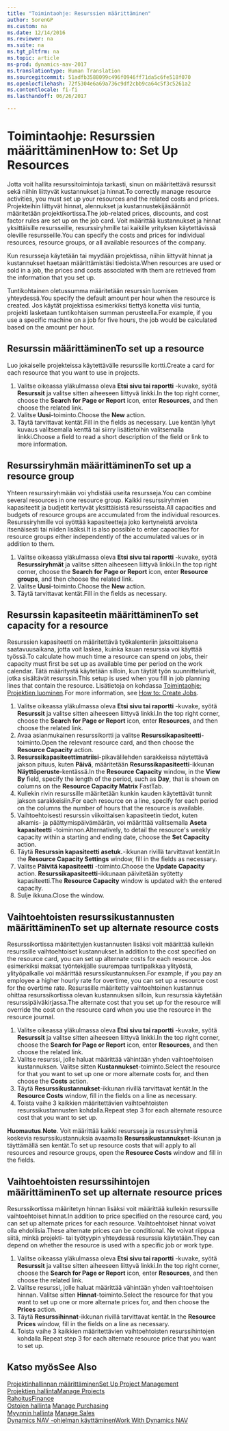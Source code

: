```yaml
---
title: "Toimintaohje: Resurssien määrittäminen"
author: SorenGP
ms.custom: na
ms.date: 12/14/2016
ms.reviewer: na
ms.suite: na
ms.tgt_pltfrm: na
ms.topic: article
ms-prod: dynamics-nav-2017
ms.translationtype: Human Translation
ms.sourcegitcommit: 51adfb3588099c496f0946ff71da5c6fe518f070
ms.openlocfilehash: 72f5304e6a69a736c9df2cbb9ca64c5f3c5261a2
ms.contentlocale: fi-fi
ms.lasthandoff: 06/26/2017

---
```


# <a name="how-to-set-up-resources"></a><span data-ttu-id="1f358-102">Toimintaohje: Resurssien määrittäminen</span><span class="sxs-lookup"><span data-stu-id="1f358-102">How to: Set Up Resources</span></span>
<span data-ttu-id="1f358-103">Jotta voit hallita resurssitoimintoja tarkasti, sinun on määritettävä resurssit sekä niihin liittyvät kustannukset ja hinnat.</span><span class="sxs-lookup"><span data-stu-id="1f358-103">To correctly manage resource activities, you must set up your resources and the related costs and prices.</span></span> <span data-ttu-id="1f358-104">Projekteihin liittyvät hinnat, alennukset ja kustannustekijäsäännöt määritetään projektikortissa.</span><span class="sxs-lookup"><span data-stu-id="1f358-104">The job-related prices, discounts, and cost factor rules are set up on the job card.</span></span> <span data-ttu-id="1f358-105">Voit määrittää kustannukset ja hinnat yksittäisille resursseille, resurssiryhmille tai kaikille yrityksen käytettävissä oleville resursseille.</span><span class="sxs-lookup"><span data-stu-id="1f358-105">You can specify the costs and prices for individual resources, resource groups, or all available resources of the company.</span></span>

<span data-ttu-id="1f358-106">Kun resursseja käytetään tai myydään projektissa, niihin liittyvät hinnat ja kustannukset haetaan määrittämistäsi tiedoista.</span><span class="sxs-lookup"><span data-stu-id="1f358-106">When resources are used or sold in a job, the prices and costs associated with them are retrieved from the information that you set up.</span></span>

<span data-ttu-id="1f358-107">Tuntikohtainen oletussumma määritetään resurssin luomisen yhteydessä.</span><span class="sxs-lookup"><span data-stu-id="1f358-107">You specify the default amount per hour when the resource is created.</span></span> <span data-ttu-id="1f358-108">Jos käytät projektissa esimerkiksi tiettyä konetta viisi tuntia, projekti lasketaan tuntikohtaisen summan perusteella.</span><span class="sxs-lookup"><span data-stu-id="1f358-108">For example, if you use a specific machine on a job for five hours, the job would be calculated based on the amount per hour.</span></span>

## <a name="to-set-up-a-resource"></a><span data-ttu-id="1f358-109">Resurssin määrittäminen</span><span class="sxs-lookup"><span data-stu-id="1f358-109">To set up a resource</span></span>
<span data-ttu-id="1f358-110">Luo jokaiselle projekteissa käytettävälle resurssille kortti.</span><span class="sxs-lookup"><span data-stu-id="1f358-110">Create a card for each resource that you want to use in projects.</span></span>

1. <span data-ttu-id="1f358-111">Valitse oikeassa yläkulmassa oleva **Etsi sivu tai raportti** -kuvake, syötä **Resurssit** ja valitse sitten aiheeseen liittyvä linkki.</span><span class="sxs-lookup"><span data-stu-id="1f358-111">In the top right corner, choose the **Search for Page or Report** icon, enter **Resources**, and then choose the related link.</span></span>
2. <span data-ttu-id="1f358-112">Valitse **Uusi**-toiminto.</span><span class="sxs-lookup"><span data-stu-id="1f358-112">Choose the **New** action.</span></span>
3. <span data-ttu-id="1f358-113">Täytä tarvittavat kentät.</span><span class="sxs-lookup"><span data-stu-id="1f358-113">Fill in the fields as necessary.</span></span> <span data-ttu-id="1f358-114">Lue kentän lyhyt kuvaus valitsemalla kenttä tai siirry lisätietoihin valitsemalla linkki.</span><span class="sxs-lookup"><span data-stu-id="1f358-114">Choose a field to read a short description of the field or link to more information.</span></span>  

## <a name="to-set-up-a-resource-group"></a><span data-ttu-id="1f358-115">Resurssiryhmän määrittäminen</span><span class="sxs-lookup"><span data-stu-id="1f358-115">To set up a resource group</span></span>
<span data-ttu-id="1f358-116">Yhteen resurssiryhmään voi yhdistää useita resursseja.</span><span class="sxs-lookup"><span data-stu-id="1f358-116">You can combine several resources in one resource group.</span></span> <span data-ttu-id="1f358-117">Kaikki resurssiryhmien kapasiteetit ja budjetit kertyvät yksittäisistä resursseista.</span><span class="sxs-lookup"><span data-stu-id="1f358-117">All capacities and budgets of resource groups are accumulated from the individual resources.</span></span> <span data-ttu-id="1f358-118">Resurssiryhmille voi syöttää kapasiteetteja joko kertyneistä arvoista itsenäisesti tai niiden lisäksi.</span><span class="sxs-lookup"><span data-stu-id="1f358-118">It is also possible to enter capacities for resource groups either independently of the accumulated values or in addition to them.</span></span>

1. <span data-ttu-id="1f358-119">Valitse oikeassa yläkulmassa oleva **Etsi sivu tai raportti** -kuvake, syötä **Resurssiryhmät** ja valitse sitten aiheeseen liittyvä linkki.</span><span class="sxs-lookup"><span data-stu-id="1f358-119">In the top right corner, choose the **Search for Page or Report** icon, enter **Resource groups**, and then choose the related link.</span></span>
2. <span data-ttu-id="1f358-120">Valitse **Uusi**-toiminto.</span><span class="sxs-lookup"><span data-stu-id="1f358-120">Choose the **New** action.</span></span>
3. <span data-ttu-id="1f358-121">Täytä tarvittavat kentät.</span><span class="sxs-lookup"><span data-stu-id="1f358-121">Fill in the fields as necessary.</span></span>

## <a name="to-set-capacity-for-a-resource"></a><span data-ttu-id="1f358-122">Resurssin kapasiteetin määrittäminen</span><span class="sxs-lookup"><span data-stu-id="1f358-122">To set capacity for a resource</span></span> 
<span data-ttu-id="1f358-123">Resurssien kapasiteetti on määritettävä työkalenteriin jaksoittaisena saatavuusaikana, jotta voit laskea, kuinka kauan resurssia voi käyttää työssä.</span><span class="sxs-lookup"><span data-stu-id="1f358-123">To calculate how much time a resource can spend on jobs, their capacity must first be set up as available time per period on the work calendar.</span></span> <span data-ttu-id="1f358-124">Tätä määritystä käytetään silloin, kun täytät työn suunnittelurivit, jotka sisältävät resurssin.</span><span class="sxs-lookup"><span data-stu-id="1f358-124">This setup is used when you fill in job planning lines that contain the resource.</span></span> <span data-ttu-id="1f358-125">Lisätietoja on kohdassa [Toimintaohje: Projektien luominen](projects-how-create-jobs.md).</span><span class="sxs-lookup"><span data-stu-id="1f358-125">For more information, see [How to: Create Jobs](projects-how-create-jobs.md).</span></span>

1. <span data-ttu-id="1f358-126">Valitse oikeassa yläkulmassa oleva **Etsi sivu tai raportti** -kuvake, syötä **Resurssit** ja valitse sitten aiheeseen liittyvä linkki.</span><span class="sxs-lookup"><span data-stu-id="1f358-126">In the top right corner, choose the **Search for Page or Report** icon, enter **Resources**, and then choose the related link.</span></span>
2. <span data-ttu-id="1f358-127">Avaa asianmukainen resurssikortti ja valitse **Resurssikapasiteetti**-toiminto.</span><span class="sxs-lookup"><span data-stu-id="1f358-127">Open the relevant resource card, and then choose the **Resource Capacity** action.</span></span>
3. <span data-ttu-id="1f358-128">**Resurssikapasiteettimatriisi**-pikavälilehden sarakkeissa näytettävä jakson pituus, kuten **Päivä**, määritetään **Resurssikapasiteetti**-ikkunan **Näyttöperuste**-kentässä.</span><span class="sxs-lookup"><span data-stu-id="1f358-128">In the **Resource Capacity** window, in the **View By** field, specify the length of the period, such as **Day**, that is shown on columns on the **Resource Capacity Matrix** FastTab.</span></span>
4. <span data-ttu-id="1f358-129">Kullekin rivin resurssille määritetään kunkin kauden käytettävät tunnit jakson sarakkeisiin.</span><span class="sxs-lookup"><span data-stu-id="1f358-129">For each resource on a line, specify for each period on the columns the number of hours that the resource is available.</span></span>
5. <span data-ttu-id="1f358-130">Vaihtoehtoisesti resurssin viikoittaisen kapasiteetin tiedot, kuten alkamis- ja päättymispäivämäärän, voi määrittää valitsemalla **Aseta kapasiteetti** -toiminnon.</span><span class="sxs-lookup"><span data-stu-id="1f358-130">Alternatively, to detail the resource's weekly capacity within a starting and ending date, choose the **Set Capacity** action.</span></span>
6. <span data-ttu-id="1f358-131">Täytä **Resurssin kapasiteetti asetuk.**-ikkunan rivillä tarvittavat kentät.</span><span class="sxs-lookup"><span data-stu-id="1f358-131">In the **Resource Capacity Settings** window, fill in the fields as necessary.</span></span>
7. <span data-ttu-id="1f358-132">Valitse **Päivitä kapasiteetti** -toiminto.</span><span class="sxs-lookup"><span data-stu-id="1f358-132">Choose the **Update Capacity** action.</span></span> <span data-ttu-id="1f358-133">**Resurssikapasiteetti**-ikkunaan päivitetään syötetty kapasiteetti.</span><span class="sxs-lookup"><span data-stu-id="1f358-133">The **Resource Capacity** window is updated with the entered capacity.</span></span>
8. <span data-ttu-id="1f358-134">Sulje ikkuna.</span><span class="sxs-lookup"><span data-stu-id="1f358-134">Close the window.</span></span>

## <a name="to-set-up-alternate-resource-costs"></a><span data-ttu-id="1f358-135">Vaihtoehtoisten resurssikustannusten määrittäminen</span><span class="sxs-lookup"><span data-stu-id="1f358-135">To set up alternate resource costs</span></span>
<span data-ttu-id="1f358-136">Resurssikortissa määritettyjen kustannusten lisäksi voit määrittää kullekin resurssille vaihtoehtoiset kustannukset.</span><span class="sxs-lookup"><span data-stu-id="1f358-136">In addition to the cost specified on the resource card, you can set up alternate costs for each resource.</span></span> <span data-ttu-id="1f358-137">Jos esimerkiksi maksat työntekijälle suurempaa tuntipalkkaa ylityöstä, ylityöpalkalle voi määrittää resurssikustannuksen.</span><span class="sxs-lookup"><span data-stu-id="1f358-137">For example, if you pay an employee a higher hourly rate for overtime, you can set up a resource cost for the overtime rate.</span></span> <span data-ttu-id="1f358-138">Resurssille määritetty vaihtoehtoinen kustannus ohittaa resurssikortissa olevan kustannuksen silloin, kun resurssia käytetään resurssipäiväkirjassa.</span><span class="sxs-lookup"><span data-stu-id="1f358-138">The alternate cost that you set up for the resource will override the cost on the resource card when you use the resource in the resource journal.</span></span>

1. <span data-ttu-id="1f358-139">Valitse oikeassa yläkulmassa oleva **Etsi sivu tai raportti** -kuvake, syötä **Resurssit** ja valitse sitten aiheeseen liittyvä linkki.</span><span class="sxs-lookup"><span data-stu-id="1f358-139">In the top right corner, choose the **Search for Page or Report** icon, enter **Resources**, and then choose the related link.</span></span>  
2. <span data-ttu-id="1f358-140">Valitse resurssi, jolle haluat määrittää vähintään yhden vaihtoehtoisen kustannuksen. Valitse sitten **Kustannukset**-toiminto.</span><span class="sxs-lookup"><span data-stu-id="1f358-140">Select the resource for that you want to set up one or more alternate costs for, and then choose the **Costs** action.</span></span>  
3. <span data-ttu-id="1f358-141">Täytä **Resurssikustannukset**-ikkunan rivillä tarvittavat kentät.</span><span class="sxs-lookup"><span data-stu-id="1f358-141">In the **Resource Costs** window, fill in the fields on a line as necessary.</span></span>  
4. <span data-ttu-id="1f358-142">Toista vaihe 3 kaikkien määritettävien vaihtoehtoisten resurssikustannusten kohdalla.</span><span class="sxs-lookup"><span data-stu-id="1f358-142">Repeat step 3 for each alternate resource cost that you want to set up.</span></span>

<span data-ttu-id="1f358-143">**Huomautus**.</span><span class="sxs-lookup"><span data-stu-id="1f358-143">**Note**.</span></span> <span data-ttu-id="1f358-144">Voit määrittää kaikki resursseja ja resurssiryhmiä koskevia resurssikustannuksia avaamalla **Resurssikustannukset**-ikkunan ja täyttämällä sen kentät.</span><span class="sxs-lookup"><span data-stu-id="1f358-144">To set up resource costs that will apply to all resources and resource groups, open the **Resource Costs** window and fill in the fields.</span></span>

## <a name="to-set-up-alternate-resource-prices"></a><span data-ttu-id="1f358-145">Vaihtoehtoisten resurssihintojen määrittäminen</span><span class="sxs-lookup"><span data-stu-id="1f358-145">To set up alternate resource prices</span></span>  
<span data-ttu-id="1f358-146">Resurssikortissa määritetyn hinnan lisäksi voit määrittää kullekin resurssille vaihtoehtoiset hinnat.</span><span class="sxs-lookup"><span data-stu-id="1f358-146">In addition to price specified on the resource card, you can set up alternate prices for each resource.</span></span> <span data-ttu-id="1f358-147">Vaihtoehtoiset hinnat voivat olla ehdollisia.</span><span class="sxs-lookup"><span data-stu-id="1f358-147">These alternate prices can be conditional.</span></span> <span data-ttu-id="1f358-148">Ne voivat riippua siitä, minkä projekti- tai työtyypin yhteydessä resurssia käytetään.</span><span class="sxs-lookup"><span data-stu-id="1f358-148">They can depend on whether the resource is used with a specific job or work type.</span></span>

1. <span data-ttu-id="1f358-149">Valitse oikeassa yläkulmassa oleva **Etsi sivu tai raportti** -kuvake, syötä **Resurssit** ja valitse sitten aiheeseen liittyvä linkki.</span><span class="sxs-lookup"><span data-stu-id="1f358-149">In the top right corner, choose the **Search for Page or Report** icon, enter **Resources**, and then choose the related link.</span></span>
2. <span data-ttu-id="1f358-150">Valitse resurssi, jolle haluat määrittää vähintään yhden vaihtoehtoisen hinnan. Valitse sitten **Hinnat**-toiminto.</span><span class="sxs-lookup"><span data-stu-id="1f358-150">Select the resource for that you want to set up one or more alternate prices for, and then choose the **Prices** action.</span></span>
3. <span data-ttu-id="1f358-151">Täytä **Resurssihinnat**-ikkunan rivillä tarvittavat kentät.</span><span class="sxs-lookup"><span data-stu-id="1f358-151">In the **Resource Prices** window, fill in the fields on a line as necessary.</span></span>
4. <span data-ttu-id="1f358-152">Toista vaihe 3 kaikkien määritettävien vaihtoehtoisten resurssihintojen kohdalla.</span><span class="sxs-lookup"><span data-stu-id="1f358-152">Repeat step 3 for each alternate resource price that you want to set up.</span></span>

## <a name="see-also"></a><span data-ttu-id="1f358-153">Katso myös</span><span class="sxs-lookup"><span data-stu-id="1f358-153">See Also</span></span>
[<span data-ttu-id="1f358-154">Projektinhallinnan määrittäminen</span><span class="sxs-lookup"><span data-stu-id="1f358-154">Set Up Project Management</span></span>](projects-setup-projects.md)  
[<span data-ttu-id="1f358-155">Projektien hallinta</span><span class="sxs-lookup"><span data-stu-id="1f358-155">Manage Projects</span></span>](projects-manage-projects.md)  
[<span data-ttu-id="1f358-156">Rahoitus</span><span class="sxs-lookup"><span data-stu-id="1f358-156">Finance</span></span>](finance-setup.md)  
<span data-ttu-id="1f358-157">[Ostojen hallinta](purchasing-manage-purchasing.md)       </span><span class="sxs-lookup"><span data-stu-id="1f358-157">[Manage Purchasing](purchasing-manage-purchasing.md)       </span></span>  
<span data-ttu-id="1f358-158">[Myynnin hallinta](sales-manage-sales.md)    </span><span class="sxs-lookup"><span data-stu-id="1f358-158">[Manage Sales](sales-manage-sales.md)    </span></span>  
[<span data-ttu-id="1f358-159">Dynamics NAV -ohjelman käyttäminen</span><span class="sxs-lookup"><span data-stu-id="1f358-159">Work With Dynamics NAV</span></span>](ui-work-product.md)  

